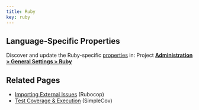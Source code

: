 ```yaml
---
title: Ruby
key: ruby
---
```


<!-- static -->
<!-- update_center:ruby -->
<!-- /static -->


## Language-Specific Properties

Discover and update the Ruby-specific [properties](/analysis/analysis-parameters/) in: <!-- sonarcloud -->Project <!-- /sonarcloud --> **[Administration > General Settings > Ruby](/#sonarqube-admin#/admin/settings?category=ruby)**

## Related Pages
* [Importing External Issues](/analysis/external-issues/) (Rubocop)
* [Test Coverage & Execution](/analysis/coverage/) (SimpleCov)
